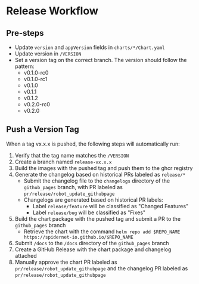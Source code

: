 # Release Workflow

## Pre-steps

* Update `version` and `appVersion` fields in `charts/*/Chart.yaml`
* Update version in `/VERSION`
* Set a version tag on the correct branch. The version should follow the pattern:
    * v0.1.0-rc0
    * v0.1.0-rc1
    * v0.1.0
    * v0.1.1
    * v0.1.2
    * v0.2.0-rc0
    * v0.2.0

## Push a Version Tag

When a tag vx.x.x is pushed, the following steps will automatically run:

1. Verify that the tag name matches the `/VERSION`
2. Create a branch named `release-vx.x.x`
3. Build the images with the pushed tag and push them to the ghcr registry
4. Generate the changelog based on historical PRs labeled as `release/*`
    - Submit the changelog file to the `changelogs` directory of the `github_pages` branch, with PR labeled as `pr/release/robot_update_githubpage`
    - Changelogs are generated based on historical PR labels:
        - Label `release/feature` will be classified as "Changed Features"
        - Label `release/bug` will be classified as "Fixes"
5. Build the chart package with the pushed tag and submit a PR to the `github_pages` branch
    - Retrieve the chart with the command `helm repo add $REPO_NAME https://spidernet-io.github.io/$REPO_NAME`
6. Submit `/docs` to the `/docs` directory of the `github_pages` branch
7. Create a GitHub Release with the chart package and changelog attached
8. Manually approve the chart PR labeled as `pr/release/robot_update_githubpage` and the changelog PR labeled as `pr/release/robot_update_githubpage`
